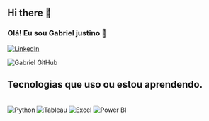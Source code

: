 ## Hi there 👋

### Olá! Eu sou Gabriel justino 👋

[![LinkedIn](https://img.shields.io/badge/LinkedIn-0077B5?style=for-the-badge&logo=linkedin&logoColor=white
)](https://www.linkedin.com/in/gabriel-justino-23904b20b/)

![Gabriel GitHub](https://github-readme-stats.vercel.app/api/top-langs/?username=gajustino&hide_progress=true)


## Tecnologias que uso ou estou aprendendo.

<div style="display: inline_block"><br/>
 <img align="center" alt="Python" "src="http://ForTheBadge.com/images/badges/made-with-python.svg" />
 <img align="center" alt="Tableau" "src="https://img.shields.io/badge/Tableau-E97627?style=for-the-badge&logo=Tableau&logoColor=white" />
 <img align="center" alt="Excel" "src="https://img.shields.io/badge/Microsoft_Excel-217346?style=for-the-badge&logo=microsoft-excel&logoColor=white" />
 <img align="center" alt="Power BI" "src="https://img.shields.io/badge/Power_BI-F2C811?style=for-the-badge&logo=power-bi&logoColor=black" />
</div>
